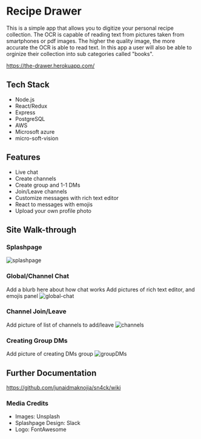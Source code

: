 # Recipe Drawer

This is a simple app that allows you to digitize your personal recipe collection. The OCR is capable of reading text from pictures taken from smartphones or pdf images. 
The higher the quality image, the more accurate the OCR is able to read text. In this app a user will also be able to orginize their collection into sub categories called "books".

https://the-drawer.herokuapp.com/

## Tech Stack
   - Node.js
   - React/Redux
   - Express   
   - PostgreSQL
   - AWS
   - Microsoft azure
   - micro-soft-vision

## Features
   - Live chat
   - Create channels
   - Create group and 1-1 DMs
   - Join/Leave channels
   - Customize messages with rich text editor
   - React to messages with emojis
   - Upload your own profile photo

## Site Walk-through

### Splashpage
![splashpage](https://user-images.githubusercontent.com/74396674/121299586-44953200-c8bb-11eb-8ae4-5280124d58e4.PNG)

### Global/Channel Chat
Add a blurb here about how chat works
Add pictures of rich text editor, and emojis panel
![global-chat](https://user-images.githubusercontent.com/74396674/121299718-760dfd80-c8bb-11eb-9cf2-2c65fb9e34eb.PNG)


### Channel Join/Leave
Add picture of list of channels to add/leave
![channels](https://user-images.githubusercontent.com/74396674/121299748-81f9bf80-c8bb-11eb-8e60-9d91eb806f00.PNG)


### Creating Group DMs
Add picture of creating DMs group
![groupDMs](https://user-images.githubusercontent.com/74396674/121299778-8a51fa80-c8bb-11eb-98fa-e2bea01c1acf.PNG)


## Further Documentation
https://github.com/junaidmaknojia/sn4ck/wiki

### Media Credits
   - Images: Unsplash
   - Splashpage Design: Slack
   - Logo: FontAwesome

